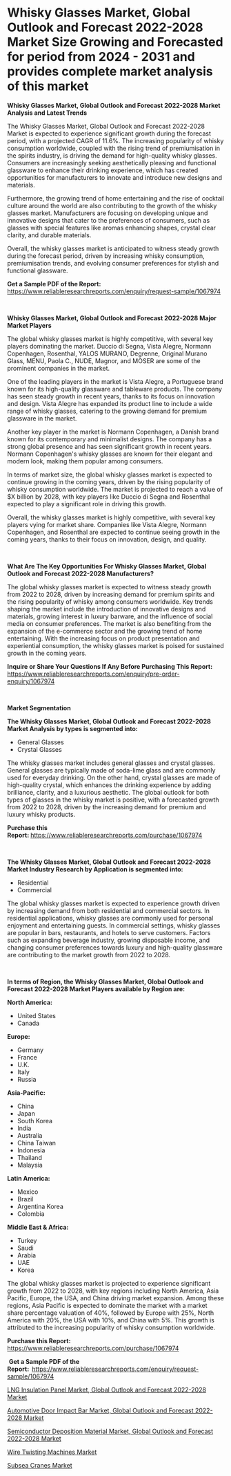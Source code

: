 <p><h1>Whisky Glasses Market, Global Outlook and Forecast 2022-2028 Market Size Growing and Forecasted for period from 2024 - 2031 and provides complete market analysis of this market</h1></p><p><strong>Whisky Glasses Market, Global Outlook and Forecast 2022-2028 Market Analysis and Latest Trends</strong></p>
<p><p>The Whisky Glasses Market, Global Outlook and Forecast 2022-2028 Market is expected to experience significant growth during the forecast period, with a projected CAGR of 11.6%. The increasing popularity of whisky consumption worldwide, coupled with the rising trend of premiumisation in the spirits industry, is driving the demand for high-quality whisky glasses. Consumers are increasingly seeking aesthetically pleasing and functional glassware to enhance their drinking experience, which has created opportunities for manufacturers to innovate and introduce new designs and materials.</p><p>Furthermore, the growing trend of home entertaining and the rise of cocktail culture around the world are also contributing to the growth of the whisky glasses market. Manufacturers are focusing on developing unique and innovative designs that cater to the preferences of consumers, such as glasses with special features like aromas enhancing shapes, crystal clear clarity, and durable materials.</p><p>Overall, the whisky glasses market is anticipated to witness steady growth during the forecast period, driven by increasing whisky consumption, premiumisation trends, and evolving consumer preferences for stylish and functional glassware.</p></p>
<p><strong>Get a Sample PDF of the Report:&nbsp;</strong> <a href="https://www.reliableresearchreports.com/enquiry/request-sample/1067974">https://www.reliableresearchreports.com/enquiry/request-sample/1067974</a></p>
<p>&nbsp;</p>
<p><strong>Whisky Glasses Market, Global Outlook and Forecast 2022-2028 Major Market Players</strong></p>
<p><p>The global whisky glasses market is highly competitive, with several key players dominating the market. Duccio di Segna, Vista Alegre, Normann Copenhagen, Rosenthal, YALOS MURANO, Degrenne, Original Murano Glass, MENU, Paola C., NUDE, Magnor, and MOSER are some of the prominent companies in the market.</p><p>One of the leading players in the market is Vista Alegre, a Portuguese brand known for its high-quality glassware and tableware products. The company has seen steady growth in recent years, thanks to its focus on innovation and design. Vista Alegre has expanded its product line to include a wide range of whisky glasses, catering to the growing demand for premium glassware in the market.</p><p>Another key player in the market is Normann Copenhagen, a Danish brand known for its contemporary and minimalist designs. The company has a strong global presence and has seen significant growth in recent years. Normann Copenhagen's whisky glasses are known for their elegant and modern look, making them popular among consumers.</p><p>In terms of market size, the global whisky glasses market is expected to continue growing in the coming years, driven by the rising popularity of whisky consumption worldwide. The market is projected to reach a value of $X billion by 2028, with key players like Duccio di Segna and Rosenthal expected to play a significant role in driving this growth.</p><p>Overall, the whisky glasses market is highly competitive, with several key players vying for market share. Companies like Vista Alegre, Normann Copenhagen, and Rosenthal are expected to continue seeing growth in the coming years, thanks to their focus on innovation, design, and quality.</p></p>
<p>&nbsp;</p>
<p><strong>What Are The Key Opportunities For Whisky Glasses Market, Global Outlook and Forecast 2022-2028 Manufacturers?</strong></p>
<p><p>The global whisky glasses market is expected to witness steady growth from 2022 to 2028, driven by increasing demand for premium spirits and the rising popularity of whisky among consumers worldwide. Key trends shaping the market include the introduction of innovative designs and materials, growing interest in luxury barware, and the influence of social media on consumer preferences. The market is also benefiting from the expansion of the e-commerce sector and the growing trend of home entertaining. With the increasing focus on product presentation and experiential consumption, the whisky glasses market is poised for sustained growth in the coming years.</p></p>
<p><strong>Inquire or Share Your Questions If Any Before Purchasing This Report:</strong> <a href="https://www.reliableresearchreports.com/enquiry/pre-order-enquiry/1067974">https://www.reliableresearchreports.com/enquiry/pre-order-enquiry/1067974</a></p>
<p>&nbsp;</p>
<p><strong>Market Segmentation</strong></p>
<p><strong>The Whisky Glasses Market, Global Outlook and Forecast 2022-2028 Market Analysis by types is segmented into:</strong></p>
<p><ul><li>General Glasses</li><li>Crystal Glasses</li></ul></p>
<p><p>The whisky glasses market includes general glasses and crystal glasses. General glasses are typically made of soda-lime glass and are commonly used for everyday drinking. On the other hand, crystal glasses are made of high-quality crystal, which enhances the drinking experience by adding brilliance, clarity, and a luxurious aesthetic. The global outlook for both types of glasses in the whisky market is positive, with a forecasted growth from 2022 to 2028, driven by the increasing demand for premium and luxury whisky products.</p></p>
<p><strong>Purchase this Report:&nbsp;</strong><a href="https://www.reliableresearchreports.com/purchase/1067974">https://www.reliableresearchreports.com/purchase/1067974</a></p>
<p>&nbsp;</p>
<p><strong>The Whisky Glasses Market, Global Outlook and Forecast 2022-2028 Market Industry Research by Application is segmented into:</strong></p>
<p><ul><li>Residential</li><li>Commercial</li></ul></p>
<p><p>The global whisky glasses market is expected to experience growth driven by increasing demand from both residential and commercial sectors. In residential applications, whisky glasses are commonly used for personal enjoyment and entertaining guests. In commercial settings, whisky glasses are popular in bars, restaurants, and hotels to serve customers. Factors such as expanding beverage industry, growing disposable income, and changing consumer preferences towards luxury and high-quality glassware are contributing to the market growth from 2022 to 2028.</p></p>
<p>&nbsp;</p>
<p><strong>In terms of Region, the Whisky Glasses Market, Global Outlook and Forecast 2022-2028 Market Players available by Region are:</strong></p>
<p>
    <p> <strong> North America: </strong>
        <ul>
            <li>United States</li>
            <li>Canada</li>
        </ul>
        </p> 
    <p> <strong> Europe: </strong>
        <ul>
            <li>Germany</li>
            <li>France</li>
            <li>U.K.</li>
            <li>Italy</li>
            <li>Russia</li>
        </ul>
        </p> 
    <p> <strong> Asia-Pacific: </strong>
        <ul>
            <li>China</li>
            <li>Japan</li>
            <li>South Korea</li>
            <li>India</li>
            <li>Australia</li>
            <li>China Taiwan</li>
            <li>Indonesia</li>
            <li>Thailand</li>
            <li>Malaysia</li>
        </ul>
        </p> 
    <p> <strong> Latin America: </strong>
        <ul>
            <li>Mexico</li>
            <li>Brazil</li>
            <li>Argentina Korea</li>
            <li>Colombia</li>
        </ul>
        </p> 
    <p> <strong> Middle East & Africa: </strong>
        <ul>
            <li>Turkey</li>
            <li>Saudi</li>
            <li>Arabia</li>
            <li>UAE</li>
            <li>Korea</li>
        </ul>
    </p>
    </p>
<p><p>The global whisky glasses market is projected to experience significant growth from 2022 to 2028, with key regions including North America, Asia Pacific, Europe, the USA, and China driving market expansion. Among these regions, Asia Pacific is expected to dominate the market with a market share percentage valuation of 40%, followed by Europe with 25%, North America with 20%, the USA with 10%, and China with 5%. This growth is attributed to the increasing popularity of whisky consumption worldwide.</p></p>
<p><strong>Purchase this Report: </strong><a href="https://www.reliableresearchreports.com/purchase/1067974">https://www.reliableresearchreports.com/purchase/1067974</a></p>
<p>&nbsp;<strong>Get a Sample PDF of the Report:&nbsp;&nbsp;</strong><a href="https://www.reliableresearchreports.com/enquiry/request-sample/1067974">https://www.reliableresearchreports.com/enquiry/request-sample/1067974</a></p>
<p><strong></strong></p>
<p><p><a href="https://github.com/edytherolanlouisejk1miz0wig/Market-Research-Report-List-1/blob/main/lng-insulation-panel-market-global-outlook-and-forecast-2022-2028-market.md">LNG Insulation Panel Market, Global Outlook and Forecast 2022-2028 Market</a></p><p><a href="https://github.com/peachesmcdowel1/Market-Research-Report-List-1/blob/main/automotive-door-impact-bar-market-global-outlook-and-forecast-2022-2028-market.md">Automotive Door Impact Bar Market, Global Outlook and Forecast 2022-2028 Market</a></p><p><a href="https://github.com/RoccoManning/Market-Research-Report-List-3/blob/main/semiconductor-deposition-material-market-global-outlook-and-forecast-2022-2028-market.md">Semiconductor Deposition Material Market, Global Outlook and Forecast 2022-2028 Market</a></p><p><a href="https://issuu.com/reportprime-2/docs/wire-twisting-machines-market-size-2030.pptx">Wire Twisting Machines Market</a></p><p><a href="https://issuu.com/reportprime-2/docs/subsea-cranes-market-size-2030.pptx">Subsea Cranes Market</a></p></p>